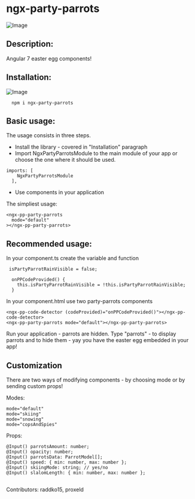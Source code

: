 # ngx-party-parrots
![Image](https://emojis.slackmojis.com/emojis/images/1471119457/987/parrot.gif?1471119457)
## Description:
Angular 7 easter egg components!

## Installation:
![Image](https://emojis.slackmojis.com/emojis/images/1495224265/2306/parrot_mustache.gif?1495224265)
```
  npm i ngx-party-parrots
```
## Basic usage:
The usage consists in three steps.

* Install the library - covered in "Installation" paragraph
* Import NgxPartyParrotsModule to the main module of your app or choose the one where it should be used.
```
imports: [
    NgxPartyParrotsModule
  ],
```
* Use components in your application

The simpliest usage:
```
<ngx-pp-party-parrots
  mode="default"
></ngx-pp-party-parrots>
```

## Recommended usage:
In your component.ts create the variable and function

```
 isPartyParrotRainVisible = false;

  onPPCodeProvided() {
    this.isPartyParrotRainVisible = !this.isPartyParrotRainVisible;
  }
```

In your component.html use two party-parrots components

```
<ngx-pp-code-detector (codeProvided)="onPPCodeProvided()"></ngx-pp-code-detector>
<ngx-pp-party-parrots mode="default"></ngx-pp-party-parrots>
```

Run your application - parrots are hidden.
Type "parrots" - to display parrots and to hide them - yay you have the easter egg embedded in your app!

## Customization
There are two ways of modifying components - by choosing mode or by sending custom props!

Modes:
```
mode="default"
mode="skiing"
mode="snowing"
mode="copsAndSpies"
```
Props:
```
@Input() parrotsAmount: number;
@Input() opacity: number;
@Input() parrotsData: ParrotModel[];
@Input() speed: { min: number, max: number };
@Input() skiingMode: string; // yes/no
@Input() slalomLength: { min: number, max: number };
```

##
Contributors:
raddko15,
proxeld
